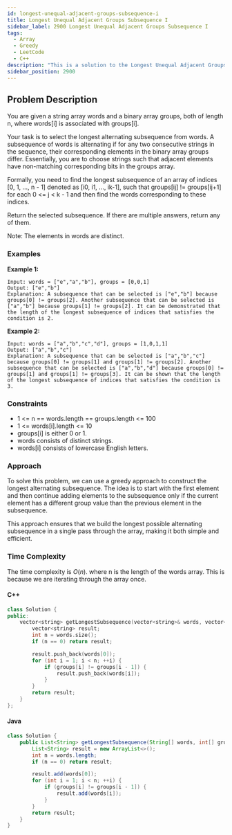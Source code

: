 ```yaml
---
id: longest-unequal-adjacent-groups-subsequence-i
title: Longest Unequal Adjacent Groups Subsequence I
sidebar_label: 2900 Longest Unequal Adjacent Groups Subsequence I
tags:
  - Array
  - Greedy
  - LeetCode
  - C++
description: "This is a solution to the Longest Unequal Adjacent Groups Subsequence I problem on LeetCode."
sidebar_position: 2900
---
```


## Problem Description

You are given a string array words and a binary array groups, both of length n, where words[i] is associated with groups[i].

Your task is to select the longest alternating subsequence from words. A subsequence of words is alternating if for any two consecutive strings in the sequence, their corresponding elements in the binary array groups differ. Essentially, you are to choose strings such that adjacent elements have non-matching corresponding bits in the groups array.

Formally, you need to find the longest subsequence of an array of indices [0, 1, ..., n - 1] denoted as [i0, i1, ..., ik-1], such that groups[ij] != groups[ij+1] for each 0 <= j < k - 1 and then find the words corresponding to these indices.

Return the selected subsequence. If there are multiple answers, return any of them.

Note: The elements in words are distinct.

### Examples

**Example 1:**

```
Input: words = ["e","a","b"], groups = [0,0,1]
Output: ["e","b"]
Explanation: A subsequence that can be selected is ["e","b"] because groups[0] != groups[2]. Another subsequence that can be selected is ["a","b"] because groups[1] != groups[2]. It can be demonstrated that the length of the longest subsequence of indices that satisfies the condition is 2.

```

**Example 2:**

```
Input: words = ["a","b","c","d"], groups = [1,0,1,1]
Output: ["a","b","c"]
Explanation: A subsequence that can be selected is ["a","b","c"] because groups[0] != groups[1] and groups[1] != groups[2]. Another subsequence that can be selected is ["a","b","d"] because groups[0] != groups[1] and groups[1] != groups[3]. It can be shown that the length of the longest subsequence of indices that satisfies the condition is 3.

```

### Constraints

- 1 <= n == words.length == groups.length <= 100
- 1 <= words[i].length <= 10
- groups[i] is either 0 or 1.
- words consists of distinct strings.
- words[i] consists of lowercase English letters.

### Approach

To solve this problem, we can use a greedy approach to construct the longest alternating subsequence. The idea is to start with the first element and then continue adding elements to the subsequence only if the current element has a different group value than the previous element in the subsequence.

This approach ensures that we build the longest possible alternating subsequence in a single pass through the array, making it both simple and efficient.

### Time Complexity

The time complexity is $O(n)$. where n is the length of the words array. This is because we are iterating through the array once.

#### C++

```cpp
class Solution {
public:
    vector<string> getLongestSubsequence(vector<string>& words, vector<int>& groups) {
        vector<string> result;
        int n = words.size();
        if (n == 0) return result;

        result.push_back(words[0]);
        for (int i = 1; i < n; ++i) {
            if (groups[i] != groups[i - 1]) {
                result.push_back(words[i]);
            }
        }
        return result;
    }
};
```

#### Java

```java
class Solution {
    public List<String> getLongestSubsequence(String[] words, int[] groups) {
        List<String> result = new ArrayList<>();
        int n = words.length;
        if (n == 0) return result;

        result.add(words[0]);
        for (int i = 1; i < n; ++i) {
            if (groups[i] != groups[i - 1]) {
                result.add(words[i]);
            }
        }
        return result;
    }
}
```
